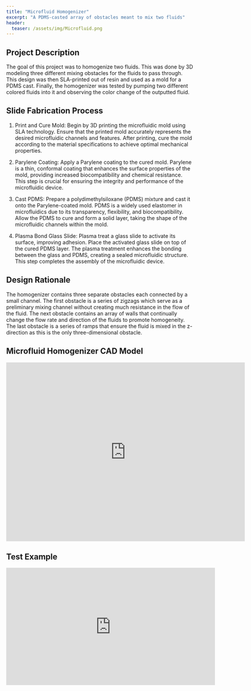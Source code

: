 ```yaml
---
title: "Microfluid Homogenizer"
excerpt: "A PDMS-casted array of obstacles meant to mix two fluids"
header:
  teaser: /assets/img/Microfluid.png
---
```


## Project Description

The goal of this project was to homogenize two fluids. This was done by 3D modeling three different mixing obstacles for the fluids to pass through. This design was then SLA-printed out of resin and used as a mold for a PDMS cast. Finally, the homogenizer was tested by pumping two different colored fluids into it and observing the color change of the outputted fluid.

## Slide Fabrication Process

1. Print and Cure Mold:
Begin by 3D printing the microfluidic mold using SLA technology. Ensure that the printed mold accurately represents the desired microfluidic channels and features. After printing, cure the mold according to the material specifications to achieve optimal mechanical properties.

2. Parylene Coating:
Apply a Parylene coating to the cured mold. Parylene is a thin, conformal coating that enhances the surface properties of the mold, providing increased biocompatibility and chemical resistance. This step is crucial for ensuring the integrity and performance of the microfluidic device.

3. Cast PDMS:
Prepare a polydimethylsiloxane (PDMS) mixture and cast it onto the Parylene-coated mold. PDMS is a widely used elastomer in microfluidics due to its transparency, flexibility, and biocompatibility. Allow the PDMS to cure and form a solid layer, taking the shape of the microfluidic channels within the mold.

4. Plasma Bond Glass Slide:
Plasma treat a glass slide to activate its surface, improving adhesion. Place the activated glass slide on top of the cured PDMS layer. The plasma treatment enhances the bonding between the glass and PDMS, creating a sealed microfluidic structure. This step completes the assembly of the microfluidic device.

## Design Rationale 
The homogenizer contains three separate obstacles each connected by a small channel. The first obstacle is a series of zigzags which serve as a preliminary mixing channel without creating much resistance in the flow of the fluid. The next obstacle contains an array of walls that continually change the flow rate and direction of the fluids to promote homogeneity. The last obstacle is a series of ramps that ensure the fluid is mixed in the z-direction as this is the only three-dimensional obstacle.

## Microfluid Homogenizer CAD Model
<iframe src="https://vanderbilt643.autodesk360.com/shares/public/SH512d4QTec90decfa6ea0939bd38a227bfe?mode=embed" width="640" height="480" allowfullscreen="true" webkitallowfullscreen="true" mozallowfullscreen="true"  frameborder="0"></iframe>

## Test Example
<iframe width="560" height="315" src="https://www.youtube.com/embed/JZetKleHQ_o?si=L6jhRLS4jSX8T04R" title="YouTube video player" frameborder="0" allow="accelerometer; autoplay; clipboard-write; encrypted-media; gyroscope; picture-in-picture; web-share" allowfullscreen></iframe>
